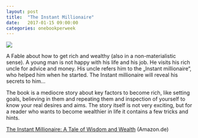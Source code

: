 ```yaml
---
layout: post
title:  "The Instant Millionaire"
date:   2017-01-15 09:00:00
categories: onebookperweek
---
```


<a rel="nofollow" href="https://www.amazon.de/gp/product/1577319346/ref=as_li_tl?ie=UTF8&camp=1638&creative=6742&creativeASIN=1577319346&linkCode=as2&tag=blogrosen-21"><img border="0" src="http://ws-eu.amazon-adsystem.com/widgets/q?_encoding=UTF8&ASIN=1577319346&Format=_SL250_&ID=AsinImage&MarketPlace=DE&ServiceVersion=20070822&WS=1&tag=blogrosen-21" ></a><img src="http://ir-de.amazon-adsystem.com/e/ir?t=blogrosen-21&l=as2&o=3&a=1577319346" width="1" height="1" border="0" alt="" style="border:none !important; margin:0px !important;" />


A Fable about how to get rich and wealthy (also in a non-materialistic sense). A young man is not happy with his life and his job. He visits his rich uncle for advice and money. His uncle refers him to the „Instant millionaire“, who helped him when he started. The Instant millionaire will reveal his secrets to him…

The book is a mediocre story about key factors to become rich, like setting goals, believing in them and repeating them and inspection of yourself to know your real desires and aims. The story itself is not very exciting, but for a reader who wants to become wealthier in life it contains a few tricks and hints.


<a rel="nofollow" href="https://www.amazon.de/gp/product/1577319346/ref=as_li_tl?ie=UTF8&camp=1638&creative=6742&creativeASIN=1577319346&linkCode=as2&tag=blogrosen-21">The Instant Millionaire: A Tale of Wisdom and Wealth</a> (Amazon.de)<img src="http://ir-de.amazon-adsystem.com/e/ir?t=blogrosen-21&l=as2&o=3&a=1577319346" width="1" height="1" border="0" alt="" style="border:none !important; margin:0px !important;" />

